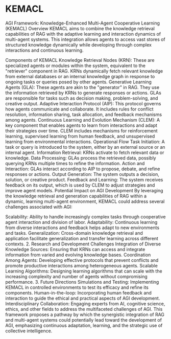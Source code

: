 # KEMACL
AGI Framework: Knowledge-Enhanced Multi-Agent Cooperative Learning (KEMACL)
Overview
KEMACL aims to combine the knowledge retrieval capabilities of RAG with the adaptive learning and interaction dynamics of multi-agent systems. This integration allows agents to access vast stores of structured knowledge dynamically while developing through complex interactions and continuous learning.

Components of KEMACL
Knowledge Retrieval Nodes (KRN): These are specialized agents or modules within the system, equivalent to the "retriever" component in RAG. KRNs dynamically fetch relevant knowledge from external databases or an internal knowledge graph in response to ongoing tasks or queries posed by other agents.
Generative Learning Agents (GLA): These agents are akin to the "generator" in RAG. They use the information retrieved by KRNs to generate responses or actions. GLAs are responsible for tasks such as decision making, problem-solving, and creative output.
Adaptive Interaction Protocol (AIP): This protocol governs how agents communicate and collaborate. It includes rules for conflict resolution, information sharing, task allocation, and feedback mechanisms among agents.
Continuous Learning and Evolution Mechanism (CLEM): A key component that enables agents to learn from interactions and adapt their strategies over time. CLEM includes mechanisms for reinforcement learning, supervised learning from human feedback, and unsupervised learning from environmental interactions.
Operational Flow
Task Initiation: A task or query is introduced to the system, either by an external source or an internal agent.
Information Retrieval: KRNs activate to fetch relevant data or knowledge.
Data Processing: GLAs process the retrieved data, possibly querying KRNs multiple times to refine the information.
Action and Interaction: GLAs interact according to AIP to propose, debate, and refine responses or actions.
Output Generation: The system outputs a decision, solution, or creative product.
Feedback and Learning: The system receives feedback on its output, which is used by CLEM to adjust strategies and improve agent models.
Potential Impact on AGI Development
By leveraging the knowledge retrieval and generation capabilities of RAG within a dynamic, learning multi-agent environment, KEMACL could address several challenges associated with AGI:

Scalability: Ability to handle increasingly complex tasks through cooperative agent interaction and division of labor.
Adaptability: Continuous learning from diverse interactions and feedback helps adapt to new environments and tasks.
Generalization: Cross-domain knowledge retrieval and application facilitate generalization and transfer learning across different contexts.
2. Research and Development Challenges
Integration of Diverse Knowledge Sources: Ensuring that KRNs can access and integrate information from varied and evolving knowledge bases.
Coordination Among Agents: Developing effective protocols that prevent conflicts and promote productive interactions among heterogeneous agents.
Scalable Learning Algorithms: Designing learning algorithms that can scale with the increasing complexity and number of agents without compromising performance.
3. Future Directions
Simulations and Testing: Implementing KEMACL in controlled environments to test its efficacy and refine its components.
Human-in-the-loop: Incorporating human feedback and interaction to guide the ethical and practical aspects of AGI development.
Interdisciplinary Collaboration: Engaging experts from AI, cognitive science, ethics, and other fields to address the multifaceted challenges of AGI.
This framework proposes a pathway by which the synergistic integration of RAG and multi-agent systems could potentially lead toward the development of AGI, emphasizing continuous adaptation, learning, and the strategic use of collective intelligence.